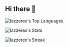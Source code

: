 ## Hi there 👋
![lazzerex's Top Languages](https://github-readme-stats.vercel.app/api/top-langs/?username=lazzerex&theme=tokyonight&show_icons=true&hide_border=true&layout=compact&langs_count=12&hide=php)

![lazzerex's Stats](https://github-readme-stats.vercel.app/api?username=lazzerex&theme=tokyonight&show_icons=true&hide_border=true&count_private=true)

![lazzerex's Streak](https://github-readme-streak-stats.herokuapp.com/?user=lazzerex&theme=tokyonight&hide_border=true)




